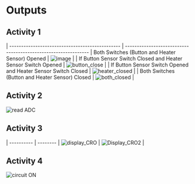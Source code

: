 # Outputs

## Activity 1

| ----------------------------------------------- | --------------------------------------------------------------
| Both Switches (Button and Heater Sensor) Opened | ![image](https://user-images.githubusercontent.com/89603034/133600831-b56ac09e-3b71-4be4-936b-ded462e7eea8.png) | 
| If Button Sensor Switch Closed and Heater Sensor Switch Opened | ![button_close](https://user-images.githubusercontent.com/89603034/133600947-ffc67bbd-c4a2-4729-95ec-7ee08ea011b9.png) |
| If Button Sensor Switch Opened and Heater Sensor Switch Closed | ![heater_closed](https://user-images.githubusercontent.com/89603034/133600997-dc623325-206a-4b41-8f83-a99f36080e1c.png) | 
| Both Switches (Button and Heater Sensor) Closed | ![both_closed](https://user-images.githubusercontent.com/89603034/133601051-0a002114-2d07-401f-9f0f-761d7f62307a.png) |

## Activity 2

![read ADC](https://user-images.githubusercontent.com/89603034/133601101-b0c3e1ba-e1f7-4f00-b6b6-f13db655730e.png)

## Activity 3

| ---------- | --------
| ![display_CRO](https://user-images.githubusercontent.com/89603034/133601186-2bfc0ff2-d963-4462-96bb-f65f41a27c3f.png) | ![Display_CRO2](https://user-images.githubusercontent.com/89603034/133601231-27abfffa-32e4-4985-b2fb-484b37efb967.png) |

## Activity 4

![circuit ON](https://user-images.githubusercontent.com/89603034/133601319-aef6e851-e630-4a47-828f-358c1dd5f38e.png)
